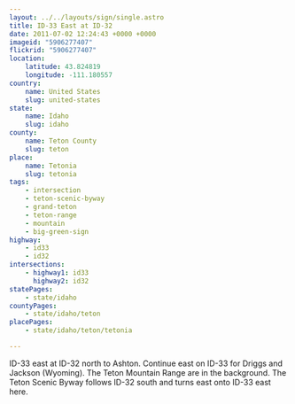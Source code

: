 ```yaml
---
layout: ../../layouts/sign/single.astro
title: ID-33 East at ID-32
date: 2011-07-02 12:24:43 +0000 +0000
imageid: "5906277407"
flickrid: "5906277407"
location:
    latitude: 43.824819
    longitude: -111.180557
country:
    name: United States
    slug: united-states
state:
    name: Idaho
    slug: idaho
county:
    name: Teton County
    slug: teton
place:
    name: Tetonia
    slug: tetonia
tags:
    - intersection
    - teton-scenic-byway
    - grand-teton
    - teton-range
    - mountain
    - big-green-sign
highway:
    - id33
    - id32
intersections:
    - highway1: id33
      highway2: id32
statePages:
    - state/idaho
countyPages:
    - state/idaho/teton
placePages:
    - state/idaho/teton/tetonia

---
```

ID-33 east at ID-32 north to Ashton.  Continue east on ID-33 for Driggs and Jackson (Wyoming).  The Teton Mountain Range are in the background.  The Teton Scenic Byway follows ID-32 south and turns east onto ID-33 east here.